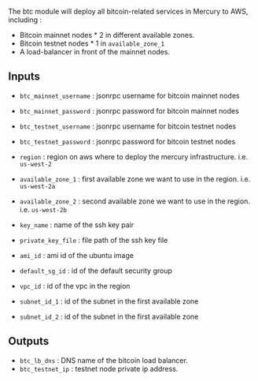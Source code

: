 The btc module will deploy all bitcoin-related services in Mercury to AWS, including :  

- Bitcoin mainnet nodes * 2 in different available zones. 
- Bitcoin testnet nodes * 1 in `available_zone_1`
- A load-balancer in front of the mainnet nodes.

## Inputs ##

- `btc_mainnet_username` : jsonrpc username for bitcoin mainnet nodes 
- `btc_mainnet_password` : jsonrpc password for bitcoin mainnet nodes
- `btc_testnet_username` : jsonrpc username for bitcoin testnet nodes 
- `btc_testnet_password` : jsonrpc password for bitcoin testnet nodes

- `region`           : region on aws where to deploy the mercury infrastructure. i.e. `us-west-2`
- `available_zone_1` : first available zone we want to use in the region. i.e. `us-west-2a`
- `available_zone_2` : second available zone we want to use in the region. i.e. `us-west-2b`
 
- `key_name`         : name of the ssh key pair   
- `private_key_file` : file path of the ssh key file  

- `ami_id`           : ami id of the ubuntu image
- `default_sg_id`    : id of the default security group 
- `vpc_id`           : id of the vpc in the region 
- `subnet_id_1`      : id of the subnet in the first available zone
- `subnet_id_2`      : id of the subnet in the first available zone

## Outputs ##

- `btc_lb_dns`     : DNS name of the bitcoin load balancer.
- `btc_testnet_ip` : testnet node private ip address.